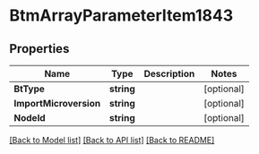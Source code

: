 # BtmArrayParameterItem1843

## Properties

Name | Type | Description | Notes
------------ | ------------- | ------------- | -------------
**BtType** | **string** |  | [optional] 
**ImportMicroversion** | **string** |  | [optional] 
**NodeId** | **string** |  | [optional] 

[[Back to Model list]](../README.md#documentation-for-models) [[Back to API list]](../README.md#documentation-for-api-endpoints) [[Back to README]](../README.md)


